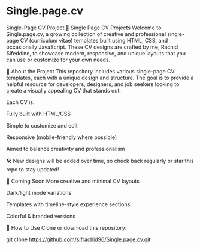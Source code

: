 # Single.page.cv
Single-Page CV Project
🎯 Single Page CV Projects
Welcome to Single.page.cv, a growing collection of creative and professional single-page CV (curriculum vitae) templates built using HTML, CSS, and occasionally JavaScript. These CV designs are crafted by me, Rachid Sifeddine, to showcase modern, responsive, and unique layouts that you can use or customize for your own needs.

🚀 About the Project
This repository includes various single-page CV templates, each with a unique design and structure. The goal is to provide a helpful resource for developers, designers, and job seekers looking to create a visually appealing CV that stands out.

Each CV is:

Fully built with HTML/CSS

Simple to customize and edit

Responsive (mobile-friendly where possible)

Aimed to balance creativity and professionalism

🛠️ New designs will be added over time, so check back regularly or star this repo to stay updated!

📌 Coming Soon
More creative and minimal CV layouts

Dark/light mode variations

Templates with timeline-style experience sections

Colorful & branded versions

🔧 How to Use
Clone or download this repository:

git clone https://github.com/sifrachid96/Single.page.cv.git

